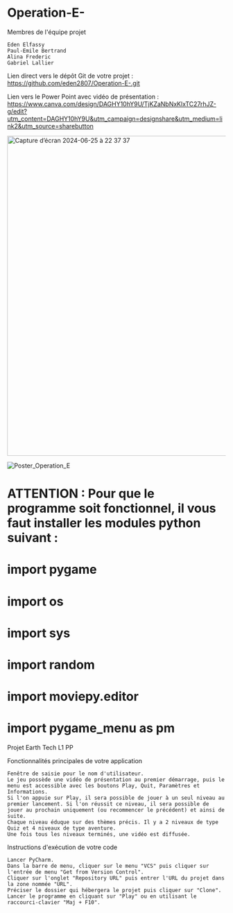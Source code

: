 # Operation-E-
Membres de l'équipe projet

    Eden Elfassy
    Paul-Emile Bertrand
    Alina Frederic
    Gabriel Lallier

Lien direct vers le dépôt Git de votre projet : https://github.com/eden2807/Operation-E-.git

Lien vers le Power Point avec vidéo de présentation : https://www.canva.com/design/DAGHY10hY9U/TjKZaNbNxKlxTC27rhJZ-g/edit?utm_content=DAGHY10hY9U&utm_campaign=designshare&utm_medium=link2&utm_source=sharebutton

<img width="738" alt="Capture d’écran 2024-06-25 à 22 37 37" src="https://github.com/eden2807/Operation-E-/assets/151009399/2bee9d70-9948-4dd6-ae06-91be0a7292a7">

![Poster_Operation_E](https://github.com/eden2807/Operation-E-/assets/151009399/3d083cda-73d2-466f-be19-1e198dbc635c)



# ATTENTION : Pour que le programme soit fonctionnel, il vous faut installer les modules python suivant : 
# import pygame
# import os
# import sys
# import random
# import moviepy.editor
# import pygame_menu as pm

Projet Earth Tech L1 PP

Fonctionnalités principales de votre application

    Fenêtre de saisie pour le nom d'utilisateur.
    Le jeu possède une vidéo de présentation au premier démarrage, puis le menu est accessible avec les boutons Play, Quit, Paramètres et Informations.
    Si l'on appuie sur Play, il sera possible de jouer à un seul niveau au premier lancement. Si l'on réussit ce niveau, il sera possible de jouer au prochain uniquement (ou recommencer le précédent) et ainsi de suite.
    Chaque niveau éduque sur des thèmes précis. Il y a 2 niveaux de type Quiz et 4 niveaux de type aventure.
    Une fois tous les niveaux terminés, une vidéo est diffusée.


Instructions d'exécution de votre code

    Lancer PyCharm.
    Dans la barre de menu, cliquer sur le menu "VCS" puis cliquer sur l'entrée de menu "Get from Version Control".
    Cliquer sur l'onglet "Repository URL" puis entrer l'URL du projet dans la zone nommée "URL".
    Préciser le dossier qui hébergera le projet puis cliquer sur "Clone".
    Lancer le programme en cliquant sur "Play" ou en utilisant le raccourci-clavier "Maj + F10".
